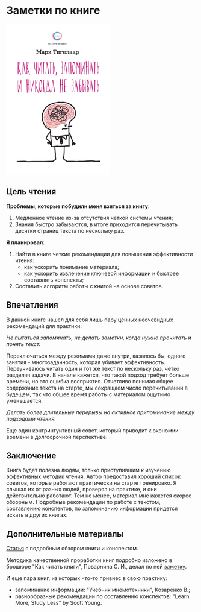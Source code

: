 # Заметки по книге

<img src="cover.jpg" height=400>

## Цель чтения

**Проблемы, которые побудили меня взяться за книгу**:
1. Медленное чтение из-за отсутствия четкой системы чтения;
2. Знания быстро забываются, в итоге приходится перечитывать десятки страниц текста по нескольку раз.

**Я планировал**:
1. Найти в книге четкие рекомендации для повышения эффективности чтения:
    - как ускорить понимание материала;
    - как ускорить извлечение ключевой информации и быстрее составлять конспекты;
2. Составить алгоритм работы с книгой на основе советов.

## Впечатления

В данной книге нашел для себя лишь пару ценных неочевидных рекомендаций для практики.

*Не пытаться запоминать, не делать заметки, когда нужно прочитать и понять текст.*

Переключаться между режимами даже внутри, казалось бы, одного занятия - многозадачность, которая убивает эффективность. Переучиваюсь читать один и тот же текст по нескольку раз, четко разделяя задачи. В начале кажется, что такой подход требует больше времени, но это ошибка восприятия. Отчетливо понимая общее содержание текста на старте, мы сокращаем число перечитываний в будещем, так что общее время работы с материалом ощутимо уменьшается.

*Делать более длительные перерывы на активное припоминание между подходами чтения.*

Еще один контринтуитивный совет, который приводит к экономии времени в долгосрочной перспективе.

## Заключение

Книга будет полезна людям, только приступившим к изучению эффективных методик чтения. Автор предоставил хороший список советов, которые работают практически на старте тренировко. Я слышал их от разных людей, проверял на практике, и они действительно работают. Тем не менее, материал мне кажется скорее обзорным. Подробные рекомендации по работе с текстом, составлению конспектов, по запоминанию информации придется искать в других книгах. 

## Дополнительные материалы

[Статья](https://blog.read4practice.ru/tpost/9us6tiyja1-kak-chitat-zapominat-i-nikogda-ne-zabiva) с подробным обзором книги и конспектом.

Методика качественной проработки книг подробно изложено в брошюре "Как читать книги", Поварнина С. И., делал по ней [заметку](../povarnin/README.md).

И еще пара книг, из которых что-то привнес в свою практику:
- запоминание информации: "Учебник мнемотехники", Козаренко В.;
- разнообразные рекомендации по составлению конспектов: "Learn More, Study Less" by Scott Young.
